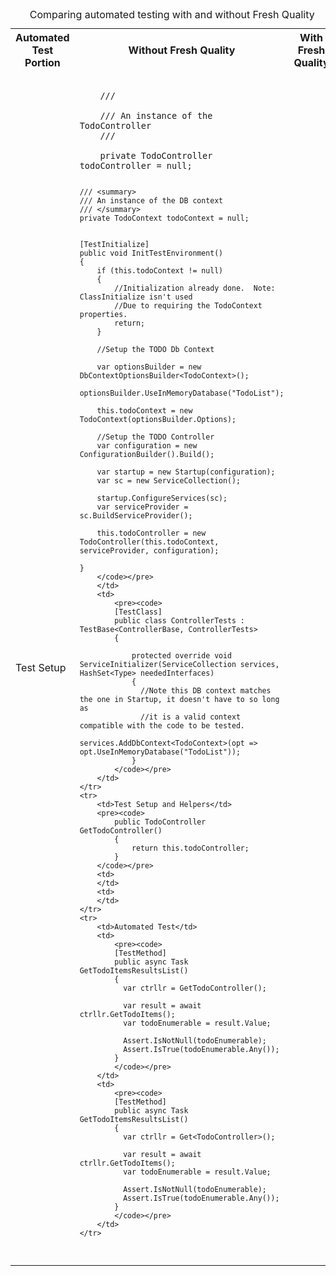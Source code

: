 <table border="0">
    <caption>Comparing automated testing with and without Fresh Quality</caption>
    <tr>
        <th>Automated Test Portion</th>
        <th>Without Fresh Quality</th>
        <th>With Fresh Quality</th>
    </tr>
    <tr>
        <td>Test Setup</td>
        <td><pre><code>
    /// <summary>
    /// An instance of the TodoController
    /// </summary>
    private TodoController todoController = null;

    /// <summary>
    /// An instance of the DB context
    /// </summary>
    private TodoContext todoContext = null;


    [TestInitialize]
    public void InitTestEnvironment()
    {
        if (this.todoContext != null)
        {
            //Initialization already done.  Note: ClassInitialize isn't used
            //Due to requiring the TodoContext properties.
            return;
        }

        //Setup the TODO Db Context

        var optionsBuilder = new DbContextOptionsBuilder<TodoContext>();
        optionsBuilder.UseInMemoryDatabase("TodoList");

        this.todoContext = new TodoContext(optionsBuilder.Options);

        //Setup the TODO Controller
        var configuration = new ConfigurationBuilder().Build();

        var startup = new Startup(configuration);
        var sc = new ServiceCollection();

        startup.ConfigureServices(sc);
        var serviceProvider = sc.BuildServiceProvider();

        this.todoController = new TodoController(this.todoContext, serviceProvider, configuration);

    }
        </code></pre>
        </td>
        <td>
            <pre><code>
            [TestClass]
            public class ControllerTests : TestBase<ControllerBase, ControllerTests>
            {

                protected override void ServiceInitializer(ServiceCollection services, HashSet<Type> neededInterfaces)
                {
                  //Note this DB context matches the one in Startup, it doesn't have to so long as 
                  //it is a valid context compatible with the code to be tested.
                  services.AddDbContext<TodoContext>(opt => opt.UseInMemoryDatabase("TodoList"));
                }
            </code></pre>
        </td>
    </tr>
    <tr>
        <td>Test Setup and Helpers</td>
        <pre><code>
            public TodoController GetTodoController()
            {
                return this.todoController;
            }
        </code></pre>
        <td>
        </td>
        <td>
        </td>
    </tr>
    <tr>
        <td>Automated Test</td>
        <td>
            <pre><code>
            [TestMethod]
            public async Task GetTodoItemsResultsList()
            {
              var ctrllr = GetTodoController();
              
              var result = await ctrllr.GetTodoItems();
              var todoEnumerable = result.Value;
              
              Assert.IsNotNull(todoEnumerable);
              Assert.IsTrue(todoEnumerable.Any());
            }
            </code></pre>
        </td>
        <td>
            <pre><code>
            [TestMethod]
            public async Task GetTodoItemsResultsList()
            {
              var ctrllr = Get<TodoController>();
              
              var result = await ctrllr.GetTodoItems();
              var todoEnumerable = result.Value;
              
              Assert.IsNotNull(todoEnumerable);
              Assert.IsTrue(todoEnumerable.Any());
            }
            </code></pre>
        </td>
    </tr> 
</table>
